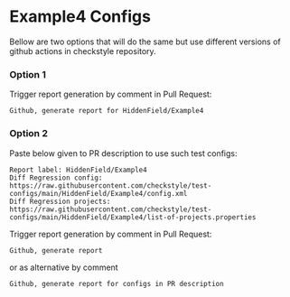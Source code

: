 # Example4 Configs

Bellow are two options that will do the same but use different versions
of github actions in checkstyle repository.


### Option 1
Trigger report generation by comment in Pull Request:
```
Github, generate report for HiddenField/Example4
```

### Option 2

Paste below given to PR description to use such test configs:
```
Report label: HiddenField/Example4
Diff Regression config: https://raw.githubusercontent.com/checkstyle/test-configs/main/HiddenField/Example4/config.xml
Diff Regression projects: https://raw.githubusercontent.com/checkstyle/test-configs/main/HiddenField/Example4/list-of-projects.properties
```

Trigger report generation by comment in Pull Request:
```
Github, generate report
```
or as alternative by comment
```
Github, generate report for configs in PR description
```
